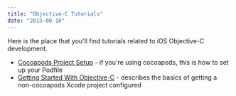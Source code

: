 ```yaml
---
title: "Objective-C Tutorials"
date: "2015-08-10"
---
```


Here is the place that you'll find tutorials related to iOS Objective-C development.

- [Cocoapods Project Setup](/learn/sdk-tutorials/objective-c-tutorials/xcode-objcswift-cocoapods-project-setup/) - if you're using cocoapods, this is how to set up your Podfile
- [Getting Started With Objective-C](/learn/sdk-tutorials/objective-c-tutorials/getting-started-with-objective-c/) - describes the basics of getting a non-cocoapods Xcode project configured

<DocCardList />